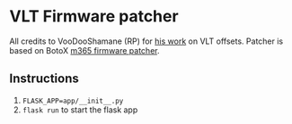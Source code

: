 # VLT Firmware patcher

All credits to VooDooShamane (RP) for [his work](https://rollerplausch.com/threads/vlt-firmwares-in-de-22kmh-mit-neuster-vanilla-firmware-und-vieles-mehr.3197/) on VLT offsets.
Patcher is based on BotoX [m365 firmware patcher](https://github.com/BotoX/xiaomi-m365-firmware-patcher).

## Instructions
1. `FLASK_APP=app/__init__.py`
2. `flask run` to start the flask app
